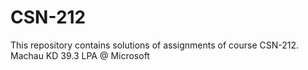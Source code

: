 # CSN-212

This repository contains solutions of assignments of course CSN-212.
Machau KD 39.3 LPA @ Microsoft

